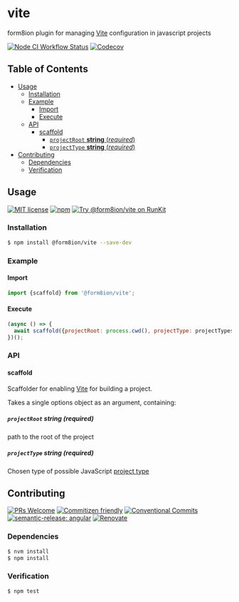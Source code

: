 # vite

form8ion plugin for managing [Vite](https://vitejs.dev/) configuration in
javascript projects

<!--status-badges start -->

[![Node CI Workflow Status][github-actions-ci-badge]][github-actions-ci-link]
[![Codecov][coverage-badge]][coverage-link]

<!--status-badges end -->

## Table of Contents

* [Usage](#usage)
  * [Installation](#installation)
  * [Example](#example)
    * [Import](#import)
    * [Execute](#execute)
  * [API](#api)
    * [scaffold](#scaffold)
      * [`projectRoot` __string__ (_required_)](#projectroot-string-required)
      * [`projectType` __string__ (_required_)](#projecttype-string-required)
* [Contributing](#contributing)
  * [Dependencies](#dependencies)
  * [Verification](#verification)

## Usage

<!--consumer-badges start -->

[![MIT license][license-badge]][license-link]
[![npm][npm-badge]][npm-link]
[![Try @form8ion/vite on RunKit][runkit-badge]][runkit-link]

<!--consumer-badges end -->

### Installation

```sh
$ npm install @form8ion/vite --save-dev
```

### Example

#### Import

```javascript
import {scaffold} from '@form8ion/vite';
```

#### Execute

```javascript
(async () => {
  await scaffold({projectRoot: process.cwd(), projectType: projectTypes.PACKAGE});
})();
```

### API

#### scaffold

Scaffolder for enabling [Vite](https://vitejs.dev/) for building a project.

Takes a single options object as an argument, containing:

##### `projectRoot` __string__ (_required_)

path to the root of the project

##### `projectType` __string__ (_required_)

Chosen type of possible JavaScript [project type](https://github.com/form8ion/javascript-core#projecttypes)

## Contributing

<!--contribution-badges start -->

[![PRs Welcome][PRs-badge]][PRs-link]
[![Commitizen friendly][commitizen-badge]][commitizen-link]
[![Conventional Commits][commit-convention-badge]][commit-convention-link]
[![semantic-release: angular][semantic-release-badge]][semantic-release-link]
[![Renovate][renovate-badge]][renovate-link]

<!--contribution-badges end -->

### Dependencies

```sh
$ nvm install
$ npm install
```

### Verification

```sh
$ npm test
```

[PRs-link]: http://makeapullrequest.com

[PRs-badge]: https://img.shields.io/badge/PRs-welcome-brightgreen.svg

[commitizen-link]: http://commitizen.github.io/cz-cli/

[commitizen-badge]: https://img.shields.io/badge/commitizen-friendly-brightgreen.svg

[commit-convention-link]: https://conventionalcommits.org

[commit-convention-badge]: https://img.shields.io/badge/Conventional%20Commits-1.0.0-yellow.svg

[semantic-release-link]: https://github.com/semantic-release/semantic-release

[semantic-release-badge]: https://img.shields.io/badge/semantic--release-angular-e10079?logo=semantic-release

[renovate-link]: https://renovatebot.com

[renovate-badge]: https://img.shields.io/badge/renovate-enabled-brightgreen.svg?logo=renovatebot

[github-actions-ci-link]: https://github.com/form8ion/vite/actions?query=workflow%3A%22Node.js+CI%22+branch%3Amaster

[github-actions-ci-badge]: https://github.com/form8ion/vite/workflows/Node.js%20CI/badge.svg

[coverage-link]: https://codecov.io/github/form8ion/vite

[coverage-badge]: https://img.shields.io/codecov/c/github/form8ion/vite?logo=codecov

[license-link]: LICENSE

[license-badge]: https://img.shields.io/github/license/form8ion/vite.svg

[npm-link]: https://www.npmjs.com/package/@form8ion/vite

[npm-badge]: https://img.shields.io/npm/v/@form8ion/vite?logo=npm

[runkit-link]: https://npm.runkit.com/@form8ion/vite

[runkit-badge]: https://badge.runkitcdn.com/@form8ion/vite.svg
